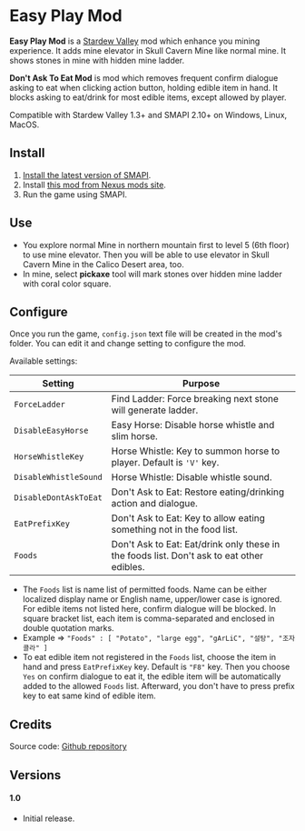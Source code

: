 Easy Play Mod
========

**Easy Play Mod** is a [Stardew Valley](http://stardewvalley.net/) mod
which enhance you mining experience.
It adds mine elevator in Skull Cavern Mine like normal mine.
It shows stones in mine with hidden mine ladder.

**Don't Ask To Eat Mod** is mod
which removes frequent confirm dialogue asking to eat
when clicking action button, holding edible item in hand.
It blocks asking to eat/drink for most edible items, except allowed by player.

Compatible with Stardew Valley 1.3+ and SMAPI 2.10+ on Windows, Linux, MacOS.

## Install
1. [Install the latest version of SMAPI](https://smapi.io).
2. Install [this mod from Nexus mods site](http://www.nexusmods.com/stardewvalley/mods/???).
3. Run the game using SMAPI.

## Use

 * You explore normal Mine in northern mountain first to level 5 (6th floor) to use mine elevator. Then you will be able to use elevator in Skull Cavern Mine in the Calico Desert area, too.
 * In mine, select **pickaxe** tool will mark stones over hidden mine ladder with coral color square.

## Configure
Once you run the game, `config.json` text file will be created in the mod's folder.
You can edit it and change setting to configure the mod.

Available settings:

Setting                     | Purpose
----------------------------|------------------------------------------------
`ForceLadder`               | Find Ladder: Force breaking next stone will generate ladder.
`DisableEasyHorse`          | Easy Horse: Disable horse whistle and slim horse.
`HorseWhistleKey`           | Horse Whistle: Key to summon horse to player. Default is `'V'` key.
`DisableWhistleSound`       | Horse Whistle: Disable whistle sound.
`DisableDontAskToEat`       | Don't Ask to Eat: Restore eating/drinking action and dialogue.
`EatPrefixKey`              | Don't Ask to Eat: Key to allow eating something not in the food list.
`Foods`                     | Don't Ask to Eat: Eat/drink only these in the foods list. Don't ask to eat other edibles.

 * The `Foods` list is name list of permitted foods. Name can be either localized display name or English name,
upper/lower case is ignored. For edible items not listed here, confirm dialogue will be blocked.
In square bracket list, each item is comma-separated and enclosed in double quotation marks.
 * Example =>  `"Foods" : [ "Potato", "large egg", "gArLiC", "설탕", "조자 콜라" ]`
 * To eat edible item not registered in the `Foods` list, choose the item in hand
and press `EatPrefixKey` key. Default is `"F8"` key.
Then you choose `Yes` on confirm dialogue to eat it,
the edible item will be automatically added to the allowed `Foods` list.
Afterward, you don't have to press prefix key to eat same kind of edible item.

## Credits
Source code: [Github repository](https://github.com/qqkookie/StardewEasyMod/tree/master/EasyPlay)

## Versions
#### 1.0
* Initial release.
